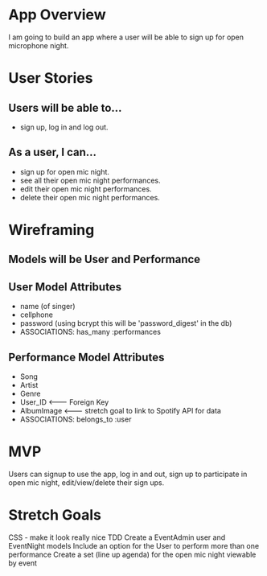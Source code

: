 # App Overview
I am going to build an app where a user will be able to sign up for open microphone night.

# User Stories

## Users will be able to...
 - sign up, log in and log out.

## As a user, I can...
 - sign up for open mic night.
 - see all their open mic night performances.
 - edit their open mic night performances.
 - delete their open mic night performances.


# Wireframing

## Models will be User and Performance

## User Model Attributes
 - name (of singer)
 - cellphone
 - password (using bcrypt this will be 'password_digest' in the db)
 - ASSOCIATIONS: has_many :performances

## Performance Model Attributes
 - Song
 - Artist
 - Genre
 - User_ID   <--- Foreign Key
 - AlbumImage  <--- stretch goal to link to Spotify API for data
 - ASSOCIATIONS: belongs_to :user

# MVP
Users can signup to use the app, log in and out, sign up to participate in open mic night, edit/view/delete their sign ups.

# Stretch Goals
CSS - make it look really nice
TDD
Create a EventAdmin user and EventNight models
Include an option for the User to perform more than one performance
Create a set (line up agenda) for the open mic night viewable by event
